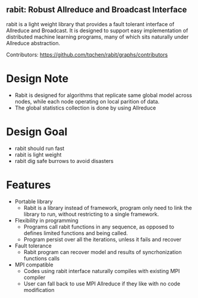 ## rabit: Robust Allreduce and Broadcast Interface

rabit is a light weight library that provides a fault tolerant interface of Allreduce and Broadcast. It is designed to support easy implementation of distributed machine learning programs, many of which sits naturally under Allreduce abstraction.

Contributors: https://github.com/tqchen/rabit/graphs/contributors

Design Note
====
* Rabit is designed for algorithms that replicate same global model across nodes, while each node operating on local parition of data.
* The global statistics collection is done by using Allreduce

Design Goal
====
* rabit should run fast
* rabit is light weight
* rabit dig safe burrows to avoid disasters

Features
====
* Portable library
  - Rabit is a library instead of framework, program only need to link the library to run, without restricting to a single framework.
* Flexibility in programming
  - Programs call rabit functions in any sequence, as opposed to defines limited functions and being called.
  - Program persist over all the iterations, unless it fails and recover
* Fault tolerance 
  - Rabit program can recover model and results of syncrhonization functions calls
* MPI compatible
  - Codes using rabit interface naturally compiles with existing MPI compiler
  - User can fall back to use MPI Allreduce if they like with no code modification
